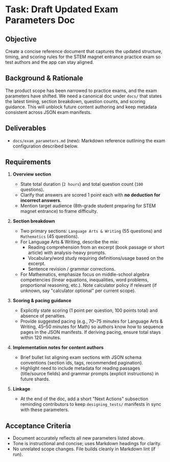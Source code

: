 # Task: Draft Updated Exam Parameters Doc

## Objective
Create a concise reference document that captures the updated structure, timing, and scoring rules for the STEM magnet entrance practice exam so test authors and the app can stay aligned.

## Background & Rationale
The product scope has been narrowed to practice exams, and the exam parameters have shifted. We need a canonical doc under `docs/` that states the latest timing, section breakdown, question counts, and scoring guidance. This will unblock future content authoring and keep metadata consistent across JSON exam manifests.

## Deliverables
- `docs/exam_parameters.md` (new): Markdown reference outlining the exam configuration described below.

## Requirements
1. **Overview section**
   - State total duration (`2 hours`) and total question count (`100` questions).
   - Clarify that answers are scored 1 point each with **no deduction for incorrect answers**.
   - Mention target audience (8th-grade student preparing for STEM magnet entrance) to frame difficulty.

2. **Section breakdown**
   - Two primary sections: `Language Arts & Writing` (55 questions) and `Mathematics` (45 questions).
   - For Language Arts & Writing, describe the mix:
     - Reading comprehension from an excerpt (book passage or short article) with analysis-heavy prompts.
     - Vocabulary/word study requiring definitions/usage based on the excerpt.
     - Sentence revision / grammar corrections.
   - For Mathematics, emphasize focus on middle-school algebra competencies (linear equations, inequalities, word problems, proportional reasoning, etc.). Note calculator policy if relevant (if unknown, say "calculator optional" per current scope).

3. **Scoring & pacing guidance**
   - Explicitly state scoring (1 point per question, 100 points total) and absence of penalties.
   - Provide suggested pacing (e.g., 70–75 minutes for Language Arts & Writing, 45–50 minutes for Math) so authors know how to sequence pages in the JSON manifests. If deriving pacing, ensure total stays within 120 minutes.

4. **Implementation notes for content authors**
   - Brief bullet list aligning exam sections with JSON schema conventions (section ids, tags, recommended pagination).
   - Highlight need to include metadata for reading passages (title/source fields) and grammar prompts (explicit instructions) in future shards.

5. **Linkage**
   - At the end of the doc, add a short "Next Actions" subsection reminding contributors to keep `designing_tests/` manifests in sync with these parameters.

## Acceptance Criteria
- Document accurately reflects all new parameters listed above.
- Tone is instructional and concise; uses Markdown headings for clarity.
- No unrelated scope changes. File builds cleanly in Markdown lint (if run).
